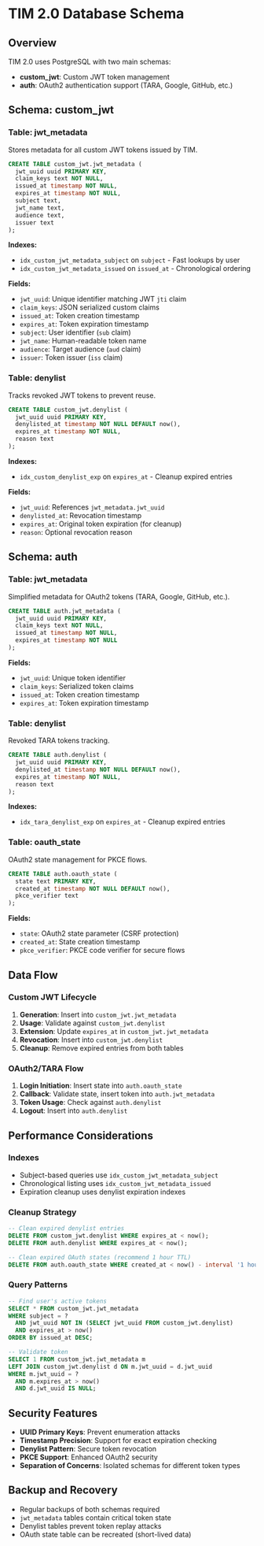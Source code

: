 # TIM 2.0 Database Schema

## Overview
TIM 2.0 uses PostgreSQL with two main schemas:
- **custom_jwt**: Custom JWT token management
- **auth**: OAuth2 authentication support (TARA, Google, GitHub, etc.)

## Schema: custom_jwt

### Table: jwt_metadata
Stores metadata for all custom JWT tokens issued by TIM.

```sql
CREATE TABLE custom_jwt.jwt_metadata (
  jwt_uuid uuid PRIMARY KEY,
  claim_keys text NOT NULL,
  issued_at timestamp NOT NULL,
  expires_at timestamp NOT NULL,
  subject text,
  jwt_name text,
  audience text,
  issuer text
);
```

**Indexes:**
- `idx_custom_jwt_metadata_subject` on `subject` - Fast lookups by user
- `idx_custom_jwt_metadata_issued` on `issued_at` - Chronological ordering

**Fields:**
- `jwt_uuid`: Unique identifier matching JWT `jti` claim
- `claim_keys`: JSON serialized custom claims
- `issued_at`: Token creation timestamp
- `expires_at`: Token expiration timestamp
- `subject`: User identifier (`sub` claim)
- `jwt_name`: Human-readable token name
- `audience`: Target audience (`aud` claim)
- `issuer`: Token issuer (`iss` claim)

### Table: denylist
Tracks revoked JWT tokens to prevent reuse.

```sql
CREATE TABLE custom_jwt.denylist (
  jwt_uuid uuid PRIMARY KEY,
  denylisted_at timestamp NOT NULL DEFAULT now(),
  expires_at timestamp NOT NULL,
  reason text
);
```

**Indexes:**
- `idx_custom_denylist_exp` on `expires_at` - Cleanup expired entries

**Fields:**
- `jwt_uuid`: References `jwt_metadata.jwt_uuid`
- `denylisted_at`: Revocation timestamp
- `expires_at`: Original token expiration (for cleanup)
- `reason`: Optional revocation reason

## Schema: auth

### Table: jwt_metadata
Simplified metadata for OAuth2 tokens (TARA, Google, GitHub, etc.).

```sql
CREATE TABLE auth.jwt_metadata (
  jwt_uuid uuid PRIMARY KEY,
  claim_keys text NOT NULL,
  issued_at timestamp NOT NULL,
  expires_at timestamp NOT NULL
);
```

**Fields:**
- `jwt_uuid`: Unique token identifier
- `claim_keys`: Serialized token claims
- `issued_at`: Token creation timestamp
- `expires_at`: Token expiration timestamp

### Table: denylist
Revoked TARA tokens tracking.

```sql
CREATE TABLE auth.denylist (
  jwt_uuid uuid PRIMARY KEY,
  denylisted_at timestamp NOT NULL DEFAULT now(),
  expires_at timestamp NOT NULL,
  reason text
);
```

**Indexes:**
- `idx_tara_denylist_exp` on `expires_at` - Cleanup expired entries

### Table: oauth_state
OAuth2 state management for PKCE flows.

```sql
CREATE TABLE auth.oauth_state (
  state text PRIMARY KEY,
  created_at timestamp NOT NULL DEFAULT now(),
  pkce_verifier text
);
```

**Fields:**
- `state`: OAuth2 state parameter (CSRF protection)
- `created_at`: State creation timestamp
- `pkce_verifier`: PKCE code verifier for secure flows

## Data Flow

### Custom JWT Lifecycle
1. **Generation**: Insert into `custom_jwt.jwt_metadata`
2. **Usage**: Validate against `custom_jwt.denylist`
3. **Extension**: Update `expires_at` in `custom_jwt.jwt_metadata`
4. **Revocation**: Insert into `custom_jwt.denylist`
5. **Cleanup**: Remove expired entries from both tables

### OAuth2/TARA Flow
1. **Login Initiation**: Insert state into `auth.oauth_state`
2. **Callback**: Validate state, insert token into `auth.jwt_metadata`
3. **Token Usage**: Check against `auth.denylist`
4. **Logout**: Insert into `auth.denylist`

## Performance Considerations

### Indexes
- Subject-based queries use `idx_custom_jwt_metadata_subject`
- Chronological listing uses `idx_custom_jwt_metadata_issued`
- Expiration cleanup uses denylist expiration indexes

### Cleanup Strategy
```sql
-- Clean expired denylist entries
DELETE FROM custom_jwt.denylist WHERE expires_at < now();
DELETE FROM auth.denylist WHERE expires_at < now();

-- Clean expired OAuth states (recommend 1 hour TTL)
DELETE FROM auth.oauth_state WHERE created_at < now() - interval '1 hour';
```

### Query Patterns
```sql
-- Find user's active tokens
SELECT * FROM custom_jwt.jwt_metadata
WHERE subject = ?
  AND jwt_uuid NOT IN (SELECT jwt_uuid FROM custom_jwt.denylist)
  AND expires_at > now()
ORDER BY issued_at DESC;

-- Validate token
SELECT 1 FROM custom_jwt.jwt_metadata m
LEFT JOIN custom_jwt.denylist d ON m.jwt_uuid = d.jwt_uuid
WHERE m.jwt_uuid = ?
  AND m.expires_at > now()
  AND d.jwt_uuid IS NULL;
```

## Security Features
- **UUID Primary Keys**: Prevent enumeration attacks
- **Timestamp Precision**: Support for exact expiration checking
- **Denylist Pattern**: Secure token revocation
- **PKCE Support**: Enhanced OAuth2 security
- **Separation of Concerns**: Isolated schemas for different token types

## Backup and Recovery
- Regular backups of both schemas required
- `jwt_metadata` tables contain critical token state
- Denylist tables prevent token replay attacks
- OAuth state table can be recreated (short-lived data)